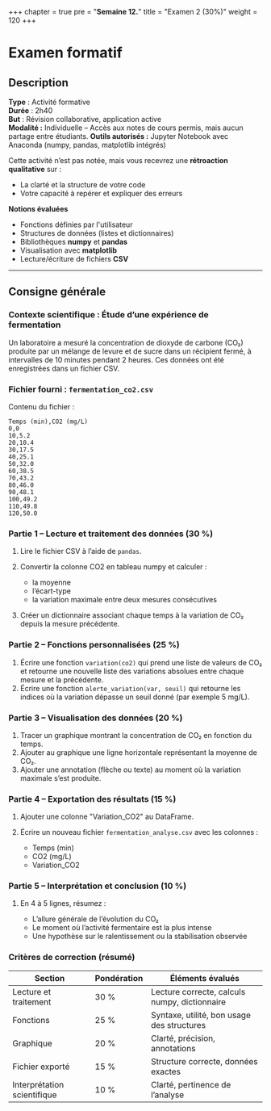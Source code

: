 +++
chapter = true
pre = "<b>Semaine 12.</b>"
title = "Examen 2 (30%)"
weight = 120
+++

# Examen formatif
## Description

**Type** : Activité formative  
**Durée** : 2h40  
**But** : Révision collaborative, application active  
**Modalité :** Individuelle – Accès aux notes de cours permis, mais aucun partage entre étudiants.
**Outils autorisés :** Jupyter Notebook avec Anaconda (numpy, pandas, matplotlib intégrés)

Cette activité n’est pas notée, mais vous recevrez une **rétroaction qualitative** sur :

* La clarté et la structure de votre code
* Votre capacité à repérer et expliquer des erreurs

**Notions évaluées**

* Fonctions définies par l'utilisateur
* Structures de données (listes et dictionnaires)
* Bibliothèques **numpy** et **pandas**
* Visualisation avec **matplotlib**
* Lecture/écriture de fichiers **CSV**


---
## Consigne générale

### Contexte scientifique : Étude d’une expérience de fermentation

Un laboratoire a mesuré la concentration de dioxyde de carbone (CO₂) produite par un mélange de levure et de sucre dans un récipient fermé, à intervalles de 10 minutes pendant 2 heures. Ces données ont été enregistrées dans un fichier CSV.


### Fichier fourni : `fermentation_co2.csv`

Contenu du fichier :

```
Temps (min),CO2 (mg/L)
0,0
10,5.2
20,10.4
30,17.5
40,25.1
50,32.0
60,38.5
70,43.2
80,46.0
90,48.1
100,49.2
110,49.8
120,50.0
```


### Partie 1 – Lecture et traitement des données (30 %)

1. Lire le fichier CSV à l’aide de `pandas`.
2. Convertir la colonne CO2 en tableau numpy et calculer :

   * la moyenne
   * l’écart-type
   * la variation maximale entre deux mesures consécutives
3. Créer un dictionnaire associant chaque temps à la variation de CO₂ depuis la mesure précédente.

### Partie 2 – Fonctions personnalisées (25 %)

1. Écrire une fonction `variation(co2)` qui prend une liste de valeurs de CO₂ et retourne une nouvelle liste des variations absolues entre chaque mesure et la précédente.
2. Écrire une fonction `alerte_variation(var, seuil)` qui retourne les indices où la variation dépasse un seuil donné (par exemple 5 mg/L).

### Partie 3 – Visualisation des données (20 %)

1. Tracer un graphique montrant la concentration de CO₂ en fonction du temps.
2. Ajouter au graphique une ligne horizontale représentant la moyenne de CO₂.
3. Ajouter une annotation (flèche ou texte) au moment où la variation maximale s’est produite.

### Partie 4 – Exportation des résultats (15 %)

1. Ajouter une colonne "Variation\_CO2" au DataFrame.
2. Écrire un nouveau fichier `fermentation_analyse.csv` avec les colonnes :

   * Temps (min)
   * CO2 (mg/L)
   * Variation\_CO2

### Partie 5 – Interprétation et conclusion (10 %)

1. En 4 à 5 lignes, résumez :

   * L’allure générale de l’évolution du CO₂
   * Le moment où l’activité fermentaire est la plus intense
   * Une hypothèse sur le ralentissement ou la stabilisation observée


### Critères de correction (résumé)

| Section                     | Pondération | Éléments évalués                              |
| --------------------------- | ----------- | --------------------------------------------- |
| Lecture et traitement       | 30 %        | Lecture correcte, calculs numpy, dictionnaire |
| Fonctions                   | 25 %        | Syntaxe, utilité, bon usage des structures    |
| Graphique                   | 20 %        | Clarté, précision, annotations                |
| Fichier exporté             | 15 %        | Structure correcte, données exactes           |
| Interprétation scientifique | 10 %        | Clarté, pertinence de l’analyse               |




